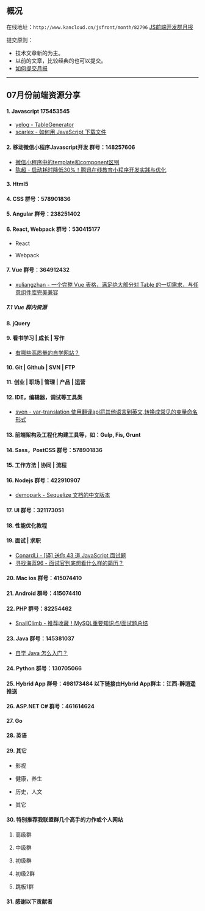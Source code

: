 ## 概况

在线地址：`http://www.kancloud.cn/jsfront/month/82796` [JS前端开发群月报](http://www.kancloud.cn/jsfront/month/82796)


提交原则：

- 技术文章新的为主。
- 以前的文章，比较经典的也可以提交。
- [如何提交月报](http://www.kancloud.cn/jsfront/month/227309)

---


## 07月份前端资源分享
#### 1. Javascript 175453545
- [yelog - TableGenerator](https://github.com/yelog/TableGenerator)
- [scarlex - 如何用 JavaScript 下载文件](https://segmentfault.com/a/1190000005863250)

#### 2. 移动微信小程序Javascript开发 群号：148257606
- [微信小程序中的template和component区别](https://www.jianshu.com/p/ead124a6b7cf)
- [陈超 - 启动耗时降低30%！腾讯在线教育小程序开发实践与优化](https://mp.weixin.qq.com/s/ldVdJJz2plpgq4izY5JkEw)

#### 3. Html5

#### 4. CSS  群号：578901836

#### 5. Angular 群号：238251402

#### 6. React, Webpack 群号：530415177
- React


- Webpack


#### 7. Vue 群号：364912432
- [xuliangzhan - 一个完整 Vue 表格，满足绝大部分对 Table 的一切需求，与任意组件库完美兼容](https://github.com/xuliangzhan/vxe-table)

##### 7.1 Vue 群内资源


#### 8. jQuery

#### 9. 看书学习 | 成长 | 写作
- [有哪些高质量的自学网站？](https://www.zhihu.com/question/41476832/)

#### 10. Git | Github | SVN | FTP

#### 11. 创业 | 职场 | 管理 | 产品 | 运营

#### 12. IDE，编辑器，调试等工具类
- [sven - var-translation 使用翻译api将其他语言到英文,转换成常见的变量命名形式](https://marketplace.visualstudio.com/items?itemName=svenzhao.var-translation)

#### 13. 前端架构及工程化构建工具等，如：Gulp, Fis, Grunt

#### 14. Sass，PostCSS  群号：578901836

#### 15. 工作方法 | 协同 | 流程

#### 16. Nodejs 群号：422910907
- [demopark - Sequelize 文档的中文版本](https://demopark.github.io/sequelize-docs-Zh-CN/)

#### 17. UI 群号：321173051

#### 18. 性能优化教程

#### 19. 面试 | 求职
- [ConardLi - [译] 送你 43 道 JavaScript 面试题](https://juejin.im/entry/5d06ce32e51d4510a50335bd)
- [寻找海蓝96 - 面试官到底想看什么样的简历？](https://juejin.im/entry/5d1d5403f265da1b6f439263)

#### 20. Mac ios 群号：415074410

#### 21. Android 群号：415074410

#### 22. PHP 群号：82254462
- [SnailClimb - 推荐收藏！MySQL重要知识点/面试题总结](https://juejin.im/entry/5d175940f265da1b6e65b893)

#### 23. Java 群号：145381037
- [自学 Java 怎么入门？](https://www.zhihu.com/question/25255189)

#### 24. Python 群号：130705066

#### 25. Hybrid App 群号：498173484 以下链接由Hybrid App群主：江西-醉逍遥推送

#### 26. ASP.NET C# 群号：461614624

#### 27. Go

#### 28. 英语

#### 29. 其它

- 影视


- 健康，养生


- 历史，人文


- 其它



#### 30. 特别推荐我联盟群几个高手的力作或个人网站

1. 高级群



2. 中级群


3. 初级群

4. 初级2群


5. 跳板1群


#### 31. 感谢以下贡献者

